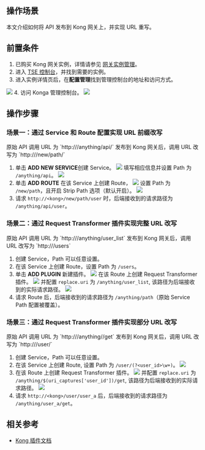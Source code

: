 ## 操作场景

本文介绍如何将 API 发布到 Kong 网关上，并实现 URL 重写。


## 前置条件
1. 已购买 Kong 网关实例，详情请参见 [网关实例管理](https://cloud.tencent.com/document/product/1364/72495)。
2. 进入 [TSE 控制台](https://console.cloud.tencent.com/tse/kong)，并找到需要的实例。
3. 进入实例详情页后，在**配置管理**找到管理控制台的地址和访问方式。
<img src="https://qcloudimg.tencent-cloud.cn/raw/a02826888903fcff919d3f444b120241.jpg"> 
4. 访问 Konga 管理控制台。
<img src="https://qcloudimg.tencent-cloud.cn/raw/8390ff7dd93a80514c1096f5665cdd7f.jpg"> 

## 操作步骤

### 场景一：通过 Service 和 Route 配置实现 URL 前缀改写

<dx-alert infotype="explain" title="<b>示例：</b>">
原始 API 调用 URL 为 `http://<backend>/anything/api/<sub_path>` 
发布到 Kong 网关后，调用 URL 改写为 `http://<kong>/new/path/<sub_path>`
</dx-alert>

1. 单击 **ADD NEW SERVICE**创建 Service。
![](https://qcloudimg.tencent-cloud.cn/raw/80dac93dc57b6e4493dfbe52c7942dd8.jpg)
填写相应信息并设置 Path 为 `/anything/api`。
![](https://qcloudimg.tencent-cloud.cn/raw/ee31cae900b60d36642262df114c5c9c.png)
2. 单击 **ADD ROUTE** 在该 Service 上创建 Route，
![](https://qcloudimg.tencent-cloud.cn/raw/c41b7c48442668e50d4cf8d493d63f63.png)
设置 Path 为 `/new/path`，且开启 Strip Path 选项（默认开启）。
![](https://qcloudimg.tencent-cloud.cn/raw/2380aa7110551af00172ef6c287516b6.png)
3. 请求 `http://<kong>/new/path/user` 时，后端接收到的请求路径为 `/anything/api/user`。


### 场景二：通过 Request Transformer 插件实现完整 URL 改写
<dx-alert infotype="explain" title="<b>示例：</b>">
原始 API 调用 URL 为 `http://<backend>/anything/user_list` 
发布到 Kong 网关后，调用 URL 改写为 `http://<kong>/users`
</dx-alert>

1. 创建 Service，Path 可以任意设置。
2. 在该 Service 上创建 Route，设置 Path 为 `/users`。
3. 单击 **ADD PLUGIN** 新建插件。
![](https://qcloudimg.tencent-cloud.cn/raw/eb3ccfce6bdb59ec085830de13d2f924.png)
在该 Route 上创建 Request Transformer 插件。
![](https://qcloudimg.tencent-cloud.cn/raw/d585ce5662e34e423507e7663e2cd7e1.png)
并配置 `replace.uri` 为 `/anything/user_list`, 该路径为后端接收到的实际请求路径。
![](https://qcloudimg.tencent-cloud.cn/raw/72cbf155dc083d569db14620e7db4856.png)
4. 请求 Route 后，后端接收到的请求路径为 `/anything/path`（原始 Service Path 配置被覆盖）。

### 场景三：通过 Request Transformer 插件实现部分 URL 改写

<dx-alert infotype="explain" title="<b>示例：</b>">
原始 API 调用 URL 为 `http://<backend>/anything/<user_id>/get`
发布到 Kong 网关后，调用 URL 改写为 `http://<kong>/user/<user_id>`
</dx-alert>

1. 创建 Service，Path 可以任意设置。
2. 在该 Service 上创建 Route, 设置 Path 为 `/user/(?<user_id>\w+)`。
![](https://qcloudimg.tencent-cloud.cn/raw/a6568a1fdc258fc38f16b5581831d0ff.png)
3. 在该 Route 上创建 Request Transformer 插件。
![](https://qcloudimg.tencent-cloud.cn/raw/d585ce5662e34e423507e7663e2cd7e1.png)
并配置 `replace.uri` 为 `/anything/$(uri_captures['user_id'])/get`, 该路径为后端接收到的实际请求路径。
![](https://qcloudimg.tencent-cloud.cn/raw/0c6660e1e14388f9a794a3a7053bcf4c.png)
4. 请求 `http://<kong>/user/user_a` 后，后端接收到的请求路径为 `/anything/user_a/get`。

## 相关参考
- [Kong 插件文档](https://docs.konghq.com/hub/kong-inc/request-transformer/)
